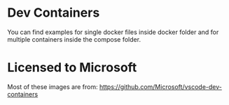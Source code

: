 # Dev Containers

You can find examples for single docker files inside docker folder and for multiple containers inside the compose folder.

# Licensed to Microsoft

Most of these images are from:
https://github.com/Microsoft/vscode-dev-containers
